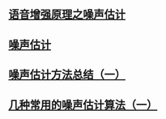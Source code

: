 ## [语音增强原理之噪声估计](https://www.cnblogs.com/icoolmedia/p/noise_estimate.html)
## [噪声估计](https://www.jianshu.com/p/26e24bbc2358)
## [噪声估计方法总结（一）](https://blog.csdn.net/suijue9389/article/details/120628626)
## [几种常用的噪声估计算法（一）](https://blog.csdn.net/weixin_43749411/article/details/120175174)
